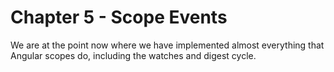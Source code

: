 # Chapter 5 - Scope Events

We are at the point now where we have implemented almost everything that Angular scopes do, including the watches and digest cycle.
